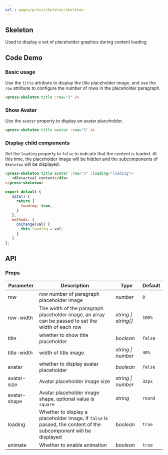 ```yaml
---
url : pages/press/skeleton/skeleton
---
```


## Skeleton

Used to display a set of placeholder graphics during content loading.


## Code Demo

### Basic usage

Use the `title` attribute to display the title placeholder image, and use the `row` attribute to configure the number of rows in the placeholder paragraph.

```html
<press-skeleton title :row="3" />
```

### Show Avatar

Use the `avatar` property to display an avatar placeholder.

```html
<press-skeleton title avatar :row="3" />
```

### Display child components

Set the `loading` property to `false` to indicate that the content is loaded. At this time, the placeholder image will be hidden and the subcomponents of `Skeleton` will be displayed.

```html
<press-skeleton title avatar :row="3" :loading="loading">
   <div>actual content</div>
</press-skeleton>
```

```js
export default {
   data() {
     return {
       loading: true,
     }
   },
   methods: {
     onChange(val) {
       this.loading = val;
     }
   }
};
```

## API

### Props

| Parameter    | Description                                                                                                     | Type                 | Default |
| ------------ | --------------------------------------------------------------------------------------------------------------- | -------------------- | ------- |
| row          | row number of paragraph placeholder image                                                                       | _number_             | `0`     |
| row-width    | The width of the paragraph placeholder image, an array can be passed to set the width of each row               | _string \| string[]_ | `100%`  |
| title        | whether to show title placeholder                                                                               | _boolean_            | `false` |
| title-width  | width of title image                                                                                            | _string \| number_   | `40%`   |
| avatar       | whether to display avatar placeholder                                                                           | _boolean_            | `false` |
| avatar-size  | Avatar placeholder image size                                                                                   | _string \| number_   | `32px`  |
| avatar-shape | Avatar placeholder image shape, optional value is `square`                                                      | _string_             | `round` |
| loading      | Whether to display a placeholder image, if `false` is passed, the content of the subcomponent will be displayed | _boolean_            | `true`  |
| animate      | Whether to enable animation                                                                                     | _boolean_            | `true`  |